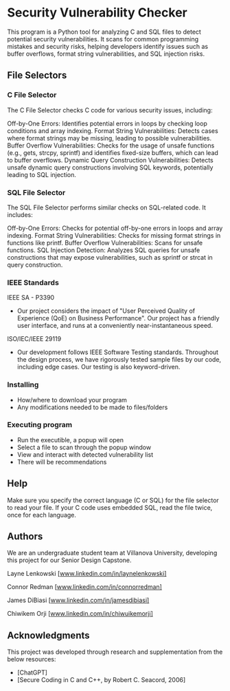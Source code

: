# Security Vulnerability Checker

This program is a Python tool for analyzing C and SQL files to detect potential security vulnerabilities. It scans for common programming mistakes and security risks, helping developers identify issues such as buffer overflows, format string vulnerabilities, and SQL injection risks.

## File Selectors

### C File Selector
The C File Selector checks C code for various security issues, including:

Off-by-One Errors: Identifies potential errors in loops by checking loop conditions and array indexing.
Format String Vulnerabilities: Detects cases where format strings may be missing, leading to possible vulnerabilities.
Buffer Overflow Vulnerabilities: Checks for the usage of unsafe functions (e.g., gets, strcpy, sprintf) and identifies fixed-size buffers, which can lead to buffer overflows.
Dynamic Query Construction Vulnerabilities: Detects unsafe dynamic query constructions involving SQL keywords, potentially leading to SQL injection.

### SQL File Selector
The SQL File Selector performs similar checks on SQL-related code. It includes:

Off-by-One Errors: Checks for potential off-by-one errors in loops and array indexing.
Format String Vulnerabilities: Checks for missing format strings in functions like printf.
Buffer Overflow Vulnerabilities: Scans for unsafe functions.
SQL Injection Detection: Analyzes SQL queries for unsafe constructions that may expose vulnerabilities, such as sprintf or strcat in query construction.

### IEEE Standards

IEEE SA - P3390
* Our project considers the impact of "User Perceived Quality of Experience (QoE) on Business Performance". Our project has a friendly user interface, and runs at a conveniently near-instantaneous speed.

ISO/IEC/IEEE 29119
* Our development follows IEEE Software Testing standards. Throughout the design process, we have rigorously tested sample files by our code, including edge cases. Our testing is also keyword-driven.

### Installing

* How/where to download your program
* Any modifications needed to be made to files/folders

### Executing program

* Run the executible, a popup will open
* Select a file to scan through the popup window
* View and interact with detected vulnerability list
* There will be recommendations

## Help

Make sure you specify the correct language (C or SQL) for the file selector to read your file. If your C code uses embedded SQL, read the file twice, once for each language.

## Authors

We are an undergraduate student team at Villanova University, developing this project for our Senior Design Capstone.

Layne Lenkowski
[www.linkedin.com/in/laynelenkowski]

Connor Redman
[www.linkedin.com/in/connorredman]

James DiBiasi
[www.linkedin.com/in/jamesdibiasi]

Chiwikem Orji
[www.linkedin.com/in/chiwuikemorji]


## Acknowledgments

This project was developed through research and supplementation from the below resources:
* [ChatGPT]
* [Secure Coding in C and C++, by Robert C. Seacord, 2006]
